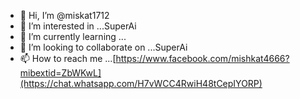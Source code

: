 - 👋 Hi, I’m @miskat1712
- 👀 I’m interested in ...SuperAi
- 🌱 I’m currently learning ...
- 💞️ I’m looking to collaborate on ...SuperAi
- 📫 How to reach me ...[https://www.facebook.com/mishkat4666?mibextid=ZbWKwL](https://chat.whatsapp.com/H7vWCC4RwiH48tCepIYORP)

<!---
miskat1712/miskat1712 is a ✨ special ✨ repository because its `README.md` (this file) appears on your GitHub profile.
You can click the Preview link to take a look at your changes.
--->
